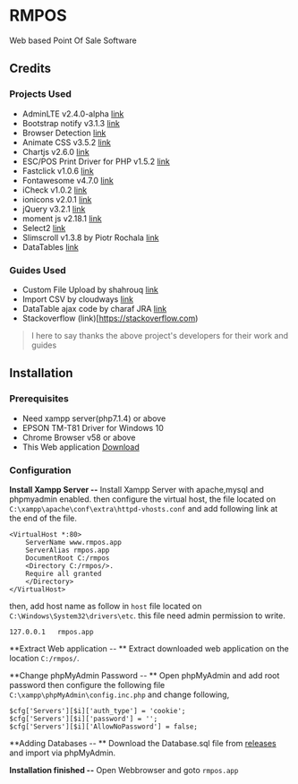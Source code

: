 # RMPOS
Web based Point Of Sale Software

## Credits
### Projects Used
- AdminLTE v2.4.0-alpha [link](https://github.com/almasaeed2010/AdminLTE)
- Bootstrap notify v3.1.3 [link](https://github.com/mouse0270/bootstrap-notify)
- Browser Detection [link](https://github.com/cbschuld/Browser.php)
- Animate CSS v3.5.2 [link](https://github.com/daneden/animate.css)
- Chartjs v2.6.0 [link](https://github.com/chartjs/Chart.js)
- ESC/POS Print Driver for PHP v1.5.2 [link](https://github.com/mike42/escpos-php)
- Fastclick v1.0.6 [link](https://github.com/ftlabs/fastclick)
- Fontawesome v4.7.0 [link](http://fontawesome.io)
- iCheck v1.0.2 [link](http://git.io/arlzeA)
- ionicons v2.0.1 [link](ionicons.com)
- jQuery v3.2.1 [link](jquery.org)
- moment js v2.18.1 [link](momentjs.com)
- Select2 [link](https://select2.github.io)
- Slimscroll v1.3.8 by Piotr Rochala [link](http://rocha.la)
- DataTables [link](https://datatables.net)

### Guides Used
- Custom File Upload by shahrouq [link](https://bootsnipp.com/shahrouq)
- Import CSV by cloudways [link](https://www.cloudways.com/blog/import-export-csv-using-php-and-mysql/)
- DataTable ajax code by charaf JRA [link](RefreshMyMind.com)
- Stackoverflow (link)[https://stackoverflow.com)
> I here to say thanks the above project's developers for their work and guides 

## Installation
### Prerequisites
- Need xampp server(php7.1.4) or above
- EPSON TM-T81 Driver for Windows 10
- Chrome Browser v58 or above
- This Web application [Download](https://github.com/AsathalMannan/rmpos/releases)

### Configuration
**Install Xampp Server --**
Install Xampp Server with apache,mysql and phpmyadmin enabled. then configure the virtual host, the file located on `C:\xampp\apache\conf\extra\httpd-vhosts.conf` and add following link at the end of the file.
```
<VirtualHost *:80>
    ServerName www.rmpos.app
    ServerAlias rmpos.app
    DocumentRoot C:/rmpos
    <Directory C:/rmpos/>.
    Require all granted 
    </Directory>
</VirtualHost>
```

then, add host name as follow in `host` file located on `C:\Windows\System32\drivers\etc`. this file need admin permission to write.
```
127.0.0.1	rmpos.app
```
**Extract Web application -- **
Extract downloaded web application on the location `C:/rmpos/`.

**Change phpMyAdmin Password -- ** Open phpMyAdmin and add root password then configure the following file `C:\xampp\phpMyAdmin\config.inc.php` and change following,
```
$cfg['Servers'][$i]['auth_type'] = 'cookie';
$cfg['Servers'][$i]['password'] = '';
$cfg['Servers'][$i]['AllowNoPassword'] = false;
```
**Adding Databases -- ** Download the Database.sql file from [releases](https://github.com/AsathalMannan/rmpos/releases) and import via phpMyAdmin.

**Installation finished --** Open Webbrowser and goto `rmpos.app`


